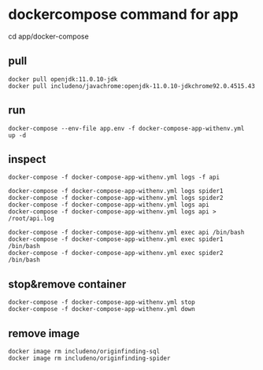 # dockercompose command for app

cd app/docker-compose

## pull
```
docker pull openjdk:11.0.10-jdk
docker pull includeno/javachrome:openjdk-11.0.10-jdkchrome92.0.4515.43
```

## run
```
docker-compose --env-file app.env -f docker-compose-app-withenv.yml  up -d
```

## inspect
```
docker-compose -f docker-compose-app-withenv.yml logs -f api

docker-compose -f docker-compose-app-withenv.yml logs spider1
docker-compose -f docker-compose-app-withenv.yml logs spider2
docker-compose -f docker-compose-app-withenv.yml logs api
docker-compose -f docker-compose-app-withenv.yml logs api > /root/api.log

docker-compose -f docker-compose-app-withenv.yml exec api /bin/bash
docker-compose -f docker-compose-app-withenv.yml exec spider1 /bin/bash
docker-compose -f docker-compose-app-withenv.yml exec spider2 /bin/bash
```

## stop&remove container
```
docker-compose -f docker-compose-app-withenv.yml stop
docker-compose -f docker-compose-app-withenv.yml down
```

## remove image
```
docker image rm includeno/originfinding-sql
docker image rm includeno/originfinding-spider
```